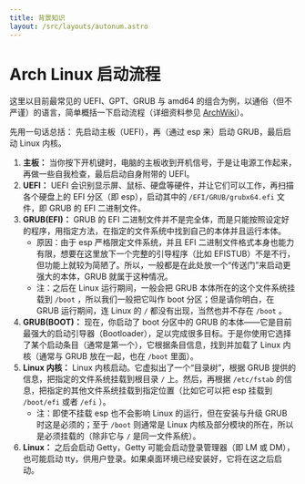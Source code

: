 ```yaml
---
title: 背景知识
layout: /src/layouts/autonum.astro
---
```


# Arch Linux 启动流程

这里以目前最常见的 UEFI、GPT、GRUB 与 amd64 的组合为例，以通俗（但不严谨）的语言，简单概括一下启动流程（详细资料参见 [ArchWiki](https://wiki.archlinuxcn.org/wiki/Arch_boot_process)）。

先用一句话总括：
先启动主板（UEFI），再（通过 esp 来）启动 GRUB，最后启动 Linux 内核。

1. **主板：** 当你按下开机键时，电脑的主板收到开机信号，于是让电源工作起来，再做一些自我检查，最后启动自身附带的 UEFI。
2. **UEFI：** UEFI 会识别显示屏、鼠标、硬盘等硬件，并让它们可以工作，再扫描各个硬盘上的 EFI 分区（即 esp），启动其中的 `/EFI/GRUB/grubx64.efi` 文件，即 GRUB 的 EFI 二进制文件。
3. **GRUB(EFI)：** GRUB 的 EFI 二进制文件并不是完全体，而是只能按照设定好的程序，用指定方法，在指定的文件系统中找到自己的本体并且运行本体。
   - 原因：由于 esp 严格限定文件系统，并且 EFI 二进制文件格式本身也能力有限，想要在这里放下一个完整的引导程序（比如 EFISTUB）不是不行，但功能上就较为简陋了。所以，一般都是在此处放一个“传送门”来启动更强大的本体，GRUB 就属于这种情况。
   - 注：之后在 Linux 运行期间，一般会把 GRUB 本体所在的这个文件系统挂载到 `/boot` ，所以我们一般把它叫作 boot 分区；但是请你明白，在 GRUB 运行期间，连 Linux 的 `/` 都没有出现，当然也并不存在 `/boot` 。
4. **GRUB(BOOT)：** 现在，你启动了 boot 分区中的 GRUB 的本体——它是目前最强大的启动引导器（Bootloader），足以完成很多目标。于是你使用它选择了某个启动条目（通常是第一个），它根据条目信息，找到并加载了 Linux 内核（通常与 GRUB 放在一起，也在 `/boot` 里面）。
5. **Linux 内核：** Linux 内核启动。它虚拟出了一个“目录树”，根据 GRUB 提供的信息，把指定的文件系统挂载到根目录 `/` 上。然后，再根据 `/etc/fstab` 的信息，把指定的其他文件系统挂载到指定位置（比如它可以把 esp 挂载到 `/boot/efi` 或者 `/efi` ）。
   - 注：即使不挂载 esp 也不会影响 Linux 的运行，但在安装与升级 GRUB 时这是必须的；至于 `/boot` 则通常是 Linux 内核及部分模块的所在，所以是必须挂载的（除非它与 `/` 是同一文件系统）。
6. **Linux：** 之后会启动 Getty，Getty 可能会启动登录管理器（即 LM 或 DM），也可能启动 tty，供用户登录。如果桌面环境已经安装好，它将在这之后启动。
